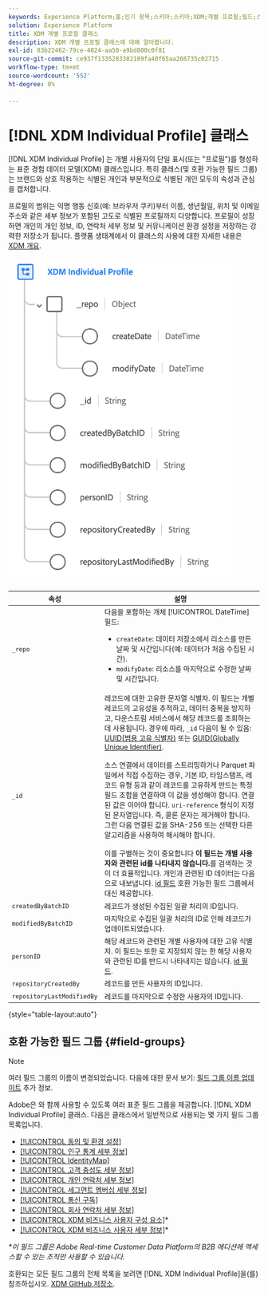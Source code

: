 ```yaml
---
keywords: Experience Platform;홈;인기 항목;스키마;스키마;XDM;개별 프로필;필드;스키마;스키마;identityMap;ID 맵;ID 맵;스키마 디자인;맵;맵;유니온 스키마;유니온
solution: Experience Platform
title: XDM 개별 프로필 클래스
description: XDM 개별 프로필 클래스에 대해 알아봅니다.
exl-id: 83b22462-79ce-4024-aa50-a9bd800c0f81
source-git-commit: ce937f1335283382189fa40f65aa268735c02715
workflow-type: tm+mt
source-wordcount: '552'
ht-degree: 0%

---
```


# [!DNL XDM Individual Profile] 클래스

[!DNL XDM Individual Profile] 는 개별 사용자의 단일 표시(또는 &quot;프로필&quot;)를 형성하는 표준 경험 데이터 모델(XDM) 클래스입니다. 특히 클래스(및 호환 가능한 필드 그룹)는 브랜드와 상호 작용하는 식별된 개인과 부분적으로 식별된 개인 모두의 속성과 관심을 캡처합니다.

프로필의 범위는 익명 행동 신호(예: 브라우저 쿠키)부터 이름, 생년월일, 위치 및 이메일 주소와 같은 세부 정보가 포함된 고도로 식별된 프로필까지 다양합니다. 프로필이 성장하면 개인의 개인 정보, ID, 연락처 세부 정보 및 커뮤니케이션 환경 설정을 저장하는 강력한 저장소가 됩니다. 플랫폼 생태계에서 이 클래스의 사용에 대한 자세한 내용은 [XDM 개요](../home.md#data-behaviors).

![XDM 개별 프로필 클래스의 스키마 다이어그램입니다.](../images/classes/individual-profile.png)

| 속성 | 설명 |
| --- | --- |
| `_repo` | 다음을 포함하는 개체 [!UICONTROL DateTime] 필드: <ul><li>`createDate`: 데이터 저장소에서 리소스를 만든 날짜 및 시간입니다(예: 데이터가 처음 수집된 시간).</li><li>`modifyDate`: 리소스를 마지막으로 수정한 날짜 및 시간입니다.</li></ul> |
| `_id` | 레코드에 대한 고유한 문자열 식별자. 이 필드는 개별 레코드의 고유성을 추적하고, 데이터 중복을 방지하고, 다운스트림 서비스에서 해당 레코드를 조회하는 데 사용됩니다. 경우에 따라, `_id` 다음이 될 수 있음: [UUID(범용 고유 식별자)](https://tools.ietf.org/html/rfc4122) 또는 [GUID(Globally Unique Identifier)](https://docs.microsoft.com/en-us/dotnet/api/system.guid?view=net-5.0).<br><br>소스 연결에서 데이터를 스트리밍하거나 Parquet 파일에서 직접 수집하는 경우, 기본 ID, 타임스탬프, 레코드 유형 등과 같이 레코드를 고유하게 만드는 특정 필드 조합을 연결하여 이 값을 생성해야 합니다. 연결된 값은 이어야 합니다. `uri-reference` 형식이 지정된 문자열입니다. 즉, 콜론 문자는 제거해야 합니다. 그런 다음 연결된 값을 SHA-256 또는 선택한 다른 알고리즘을 사용하여 해시해야 합니다.<br><br>이를 구별하는 것이 중요합니다 **이 필드는 개별 사용자와 관련된 id를 나타내지 않습니다.**&#x200B;를 검색하는 것이 더 효율적입니다. 개인과 관련된 ID 데이터는 다음으로 내보냅니다. [id 필드](../schema/composition.md#identity) 호환 가능한 필드 그룹에서 대신 제공합니다. |
| `createdByBatchID` | 레코드가 생성된 수집된 일괄 처리의 ID입니다. |
| `modifiedByBatchID` | 마지막으로 수집된 일괄 처리의 ID로 인해 레코드가 업데이트되었습니다. |
| `personID` | 해당 레코드와 관련된 개별 사용자에 대한 고유 식별자. 이 필드는 또한 로 지정되지 않는 한 해당 사용자와 관련된 ID를 반드시 나타내지는 않습니다. [id 필드](../schema/composition.md#identity). |
| `repositoryCreatedBy` | 레코드를 만든 사용자의 ID입니다. |
| `repositoryLastModifiedBy` | 레코드를 마지막으로 수정한 사용자의 ID입니다. |

{style="table-layout:auto"}

## 호환 가능한 필드 그룹 {#field-groups}

>[!NOTE]
>
>여러 필드 그룹의 이름이 변경되었습니다. 다음에 대한 문서 보기: [필드 그룹 이름 업데이트](../field-groups/name-updates.md) 추가 정보.

Adobe은 와 함께 사용할 수 있도록 여러 표준 필드 그룹을 제공합니다. [!DNL XDM Individual Profile] 클래스. 다음은 클래스에서 일반적으로 사용되는 몇 가지 필드 그룹 목록입니다.

* [[!UICONTROL 동의 및 환경 설정]](../field-groups/profile/consents.md)
* [[!UICONTROL 인구 통계 세부 정보]](../field-groups/profile/demographic-details.md)
* [[!UICONTROL IdentityMap]](../field-groups/profile/identitymap.md)
* [[!UICONTROL 고객 충성도 세부 정보]](../field-groups/profile/loyalty-details.md)
* [[!UICONTROL 개인 연락처 세부 정보]](../field-groups/profile/personal-contact-details.md)
* [[!UICONTROL 세그먼트 멤버십 세부 정보]](../field-groups/profile/segmentation.md)
* [[!UICONTROL 통신 구독]](../field-groups/profile/telecom-subscription.md)
* [[!UICONTROL 회사 연락처 세부 정보]](../field-groups/profile/work-contact-details.md)
* [[!UICONTROL XDM 비즈니스 사용자 구성 요소]](../field-groups/profile/business-person-components.md)\*
* [[!UICONTROL XDM 비즈니스 사용자 세부 정보]](../field-groups/profile/business-person-details.md)\*

*\*이 필드 그룹은 Adobe Real-time Customer Data Platform의 B2B 에디션에 액세스할 수 있는 조직만 사용할 수 있습니다.*

호환되는 모든 필드 그룹의 전체 목록을 보려면 [!DNL XDM Individual Profile]을(를) 참조하십시오. [XDM GitHub 저장소](https://github.com/adobe/xdm/tree/master/components/fieldgroups/profile).
